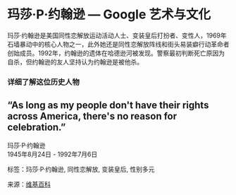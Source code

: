 # 玛莎·P·约翰逊 — Google 艺术与文化

玛莎·约翰逊是美国同性恋解放运动活动人士、变装皇后打扮者、变性人，1969年石墙暴动中的核心人物之一，此外她还是同性恋解放阵线和街头易装癖行动革命者创始成员。1992年，约翰逊的遗体在哈德逊河被发现。警察最初判断死亡原因为自杀，但约翰逊的友人坚持认为约翰逊是被他杀。

### 详细了解这位历史人物

## “As long as my people don't have their rights across America, there's no reason for celebration.”  
玛莎·P·约翰逊  
1945年8月24日 - 1992年7月6日

标签：玛莎·P·约翰逊, 同性恋解放, 变装皇后, 性别多元

来源：[维基百科](https://zh.wikipedia.org/zh-cn/%E7%8E%9B%E8%8E%8E%C2%B7P%C2%B7%E7%BA%A6%E7%BF%B0%E9%80%8A)